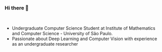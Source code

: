 ### Hi there 👋

<br>

- Undergraduate Computer Science Student at Institute of Mathematics and Computer Science - University of São Paulo. 
- Passionate about Deep Learning and Computer Vision with experience as an undergraduate researcher
